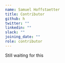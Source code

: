 ```yaml
---
name: Samuel Hoffstaetter
title: Contributor
github: h
twitter: ""
linkedin: ""
slack: ""
joining_date: ""
role: contributor
---
```


Still waiting for this
